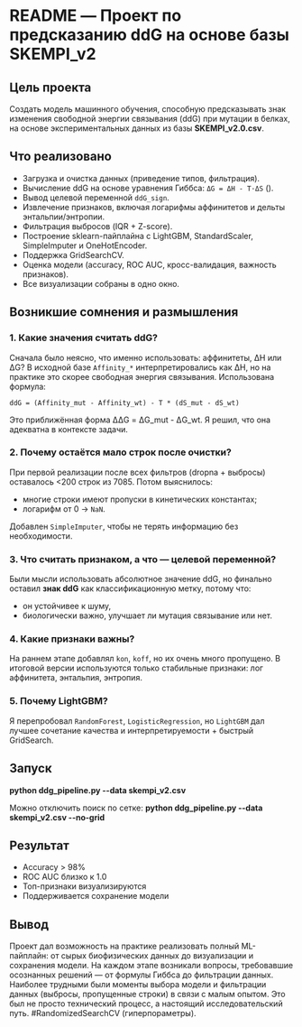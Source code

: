 # README — Проект по предсказанию ddG на основе базы SKEMPI_v2

## Цель проекта
Создать модель машинного обучения, способную предсказывать знак изменения свободной энергии связывания (ddG) при мутации в белках, на основе экспериментальных данных из базы **SKEMPI_v2.0.csv**.

## Что реализовано
- Загрузка и очистка данных (приведение типов, фильтрация).
- Вычисление ddG на основе уравнения Гиббса: `ΔG = ΔH - T·ΔS` ().
- Вывод целевой переменной `ddG_sign`.
- Извлечение признаков, включая логарифмы аффинитетов и дельты энтальпии/энтропии.
- Фильтрация выбросов (IQR + Z-score).
- Построение sklearn-пайплайна с LightGBM, StandardScaler, SimpleImputer и OneHotEncoder.
- Поддержка GridSearchCV.
- Оценка модели (accuracy, ROC AUC, кросс-валидация, важность признаков).
- Все визуализации собраны в одно окно.

## Возникшие сомнения и размышления

### 1. **Какие значения считать ddG?**
Сначала было неясно, что именно использовать: аффинитеты, ΔH или ΔG? В исходной базе `Affinity_*` интерпретировались как ΔH, но на практике это скорее свободная энергия связывания. Использована формула:

```ddG = (Affinity_mut - Affinity_wt) - T * (dS_mut - dS_wt)```

Это приближённая форма ΔΔG = ΔG_mut - ΔG_wt. Я решил, что она адекватна в контексте задачи.

### 2. **Почему остаётся мало строк после очистки?**
При первой реализации после всех фильтров (dropna + выбросы) оставалось <200 строк из 7085. Потом выяснилось:
- многие строки имеют пропуски в кинетических константах;
- логарифм от 0 → `NaN`.

Добавлен `SimpleImputer`, чтобы не терять информацию без необходимости.

### 3. **Что считать признаком, а что — целевой переменной?**
Были мысли использовать абсолютное значение ddG, но финально оставил **знак ddG** как классификационную метку, потому что:
- он устойчивее к шуму,
- биологически важно, улучшает ли мутация связывание или нет.

### 4. **Какие признаки важны?**
На раннем этапе добавлял `kon`, `koff`, но их очень много пропущено. В итоговой версии используются только стабильные признаки: лог аффинитета, энтальпия, энтропия.

### 5. **Почему LightGBM?**
Я перепробовал `RandomForest`, `LogisticRegression`, но `LightGBM` дал лучшее сочетание качества и интерпретируемости + быстрый GridSearch.

## Запуск

**python ddg_pipeline.py --data skempi_v2.csv**

Можно отключить поиск по сетке:
**python ddg_pipeline.py --data skempi_v2.csv --no-grid**


## Результат
- Accuracy > 98%
- ROC AUC близко к 1.0
- Топ-признаки визуализируются
- Поддерживается сохранение модели

## Вывод
Проект дал возможность на практике реализовать полный ML-пайплайн: от сырых биофизических данных до визуализации и сохранения модели. На каждом этапе возникали вопросы, требовавшие осознанных решений — от формулы Гиббса до фильтрации данных. Наиболее трудными были моменты выбора модели и фильтрации данных (выбросы, пропущенные строки) в связи с малым опытом. Это был не просто технический процесс, а настоящий исследовательский путь. #RandomizedSearchCV (гиперпораметры).
